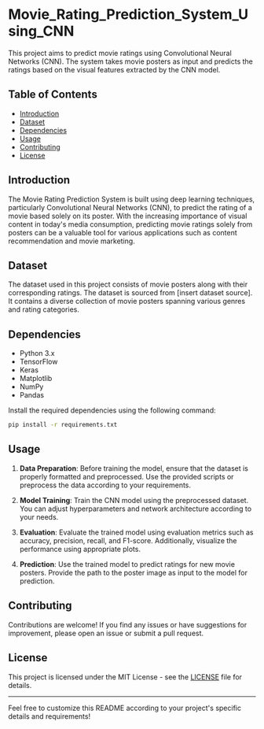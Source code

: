 # Movie_Rating_Prediction_System_Using_CNN 
 
This project aims to predict movie ratings using Convolutional Neural Networks (CNN). The system takes movie posters as input and predicts the ratings based on the visual features extracted by the CNN model.
   
## Table of Contents   
      
- [Introduction](#introduction)  
- [Dataset](#dataset)
- [Dependencies](#dependencies)
- [Usage](#usage)  
- [Contributing](#contributing) 
- [License](#license)
 
## Introduction 

The Movie Rating Prediction System is built using deep learning techniques, particularly Convolutional Neural Networks (CNN), to predict the rating of a movie based solely on its poster. With the increasing importance of visual content in today's media consumption, predicting movie ratings solely from posters can be a valuable tool for various applications such as content recommendation and movie marketing.

## Dataset

The dataset used in this project consists of movie posters along with their corresponding ratings. The dataset is sourced from [insert dataset source]. It contains a diverse collection of movie posters spanning various genres and rating categories.

## Dependencies

- Python 3.x
- TensorFlow
- Keras
- Matplotlib
- NumPy
- Pandas 

Install the required dependencies using the following command:

```bash
pip install -r requirements.txt
```

## Usage

1. **Data Preparation**: Before training the model, ensure that the dataset is properly formatted and preprocessed. Use the provided scripts or preprocess the data according to your requirements.

2. **Model Training**: Train the CNN model using the preprocessed dataset. You can adjust hyperparameters and network architecture according to your needs.

3. **Evaluation**: Evaluate the trained model using evaluation metrics such as accuracy, precision, recall, and F1-score. Additionally, visualize the performance using appropriate plots.

4. **Prediction**: Use the trained model to predict ratings for new movie posters. Provide the path to the poster image as input to the model for prediction.


## Contributing

Contributions are welcome! If you find any issues or have suggestions for improvement, please open an issue or submit a pull request.

## License

This project is licensed under the MIT License - see the [LICENSE](LICENSE) file for details.

---

Feel free to customize this README according to your project's specific details and requirements! 
